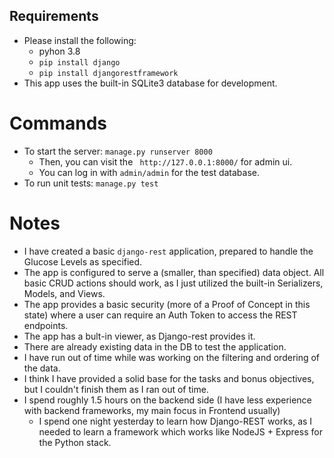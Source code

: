 ## Requirements

- Please install the following:
    - pyhon 3.8
    - `pip install django`
    - `pip install djangorestframework`
- This app uses the built-in SQLite3 database for development. 

# Commands

- To start the server: `manage.py runserver 8000`
    - Then, you can visit the ` http://127.0.0.1:8000/` for admin ui. 
    - You can log in with `admin/admin` for the test database.
- To run unit tests: `manage.py test`

# Notes
- I have created a basic `django-rest` application, prepared to handle the Glucose Levels as specified.
- The app is configured to serve a (smaller, than specified) data object. All basic CRUD actions should work, as I just utilized the built-in Serializers, Models, and Views.
- The app provides a basic security (more of a Proof of Concept in this state) where a user can require an Auth Token to access the REST endpoints.
- The app has a bult-in viewer, as Django-rest provides it.
- There are already existing data in the DB to test the application.
- I have run out of time while was working on the filtering and ordering of the data.
- I think I have provided a solid base for the tasks and bonus objectives, but I couldn't finish them as I ran out of time.
- I spend roughly 1.5 hours on the backend side (I have less experience with backend frameworks, my main focus in Frontend usually)
  - I spend one night yesterday to learn how Django-REST works, as I needed to learn a framework which works like NodeJS + Express for the Python stack.


